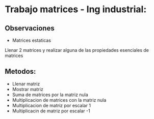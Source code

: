 # Trabajo matrices - Ing industrial:

## Observaciones
- Matrices estaticas

Llenar 2 matrices y realizar alguna de las propiedades esenciales de matrices


## Metodos:
- Llenar matriz
- Mostrar matriz
- Suma de matrices por la matriz nula
- Multiplicacion de matrices con la matriz nula
- Multiplicacion de matriz por escalar 1
- Multiplicacin de matriz por escalar -1

